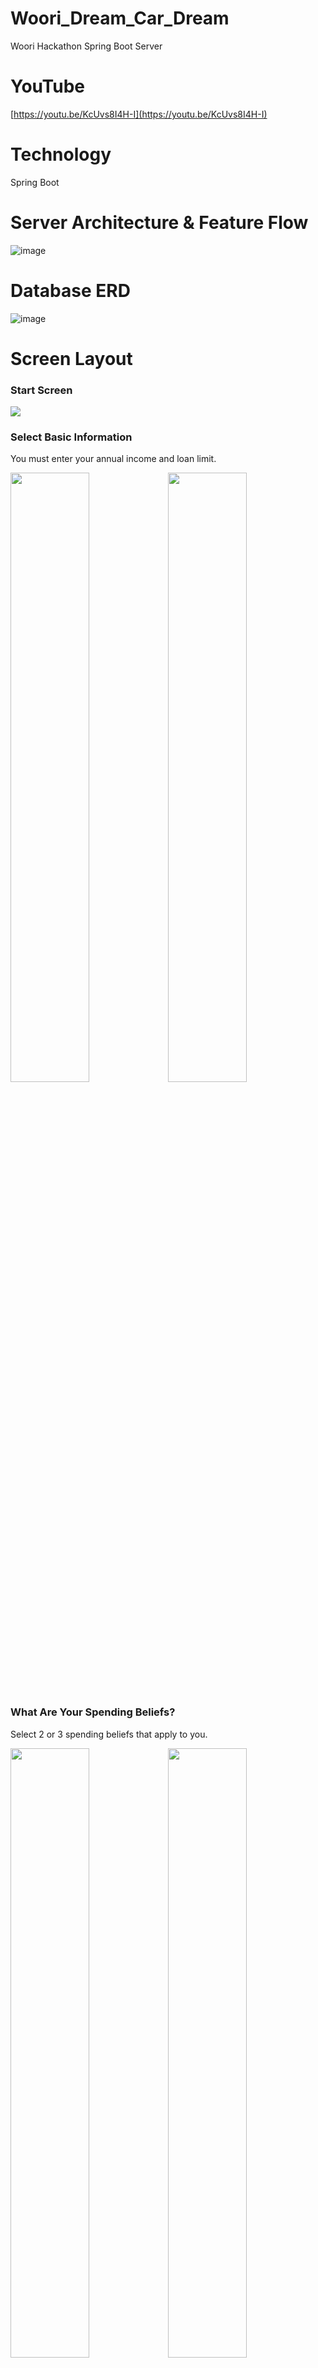 # Woori\_Dream\_Car\_Dream

Woori Hackathon Spring Boot Server

# YouTube

[https://youtu.be/KcUvs8I4H-I](https://youtu.be/KcUvs8I4H-I)

# Technology

Spring Boot

# Server Architecture & Feature Flow

![image](https://user-images.githubusercontent.com/53392870/120098792-d17d1480-c172-11eb-9dd3-fabae2414d0d.png)

# Database ERD

![image](https://user-images.githubusercontent.com/53392870/120098752-ab577480-c172-11eb-9203-11517e7e205f.png)

# Screen Layout

### Start Screen

<img src="https://user-images.githubusercontent.com/53392870/117307503-982aef00-aebb-11eb-951a-b71d8efc4309.png">

### Select Basic Information

You must enter your annual income and loan limit.

<img src="https://user-images.githubusercontent.com/53392870/117307501-97925880-aebb-11eb-91da-50e4637762e9.png" width="50%"><img src="https://user-images.githubusercontent.com/53392870/117307493-95c89500-aebb-11eb-9e48-82066a7a8ee8.png" width="50%">

### What Are Your Spending Beliefs?

Select 2 or 3 spending beliefs that apply to you.

<img src="https://user-images.githubusercontent.com/53392870/117307518-99f4b280-aebb-11eb-99d1-012a13a42124.png" width="50%"><img src="https://user-images.githubusercontent.com/53392870/117307511-995c1c00-aebb-11eb-8962-b833e46fdac4.png" width="50%">

### Check the Loan Limits for the Recommended Cars

<img src="https://user-images.githubusercontent.com/53392870/117307526-9b25df80-aebb-11eb-9825-03baa82593e2.png" width="70%">

### View Details

<img src="https://user-images.githubusercontent.com/53392870/117307520-9a8d4900-aebb-11eb-9f4f-cf2758e8a6f3.png" width="70%">

---

# Woori_Dream_Car_Dream
우리은행 해커톤 Spring boot 서버

# Youtube
https://youtu.be/KcUvs8I4H-I

# 기술
Spring Boot

# 서버 구조 및 기능 흐름도
![image](https://user-images.githubusercontent.com/53392870/120098792-d17d1480-c172-11eb-9dd3-fabae2414d0d.png)


# DB ERD
![image](https://user-images.githubusercontent.com/53392870/120098752-ab577480-c172-11eb-9203-11517e7e205f.png)

# 화면 구성
### 시작화면
<img src="https://user-images.githubusercontent.com/53392870/117307503-982aef00-aebb-11eb-951a-b71d8efc4309.png">

### 기본 항목 선택하기
사용자의 연소득과 대출한도는 반드시 입력해야합니다.

<img src="https://user-images.githubusercontent.com/53392870/117307501-97925880-aebb-11eb-91da-50e4637762e9.png" width="50%"><img src="https://user-images.githubusercontent.com/53392870/117307493-95c89500-aebb-11eb-9e48-82066a7a8ee8.png" width="50%">

### 어떤 소비신념을 가지셨나요
2개 또는 3개의 사용자 소비신념을 선택합니다.

<img src="https://user-images.githubusercontent.com/53392870/117307518-99f4b280-aebb-11eb-99d1-012a13a42124.png" width="50%"><img src="https://user-images.githubusercontent.com/53392870/117307511-995c1c00-aebb-11eb-8962-b833e46fdac4.png" width="50%">

### 추천한 차들의 대출한도를 확인하세요

<img src="https://user-images.githubusercontent.com/53392870/117307526-9b25df80-aebb-11eb-9825-03baa82593e2.png" width="70%">

### 자세히 보기
<img src="https://user-images.githubusercontent.com/53392870/117307520-9a8d4900-aebb-11eb-9f4f-cf2758e8a6f3.png" width="70%">
